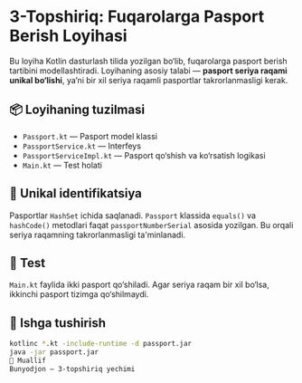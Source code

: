 # 3-Topshiriq: Fuqarolarga Pasport Berish Loyihasi

Bu loyiha Kotlin dasturlash tilida yozilgan bo‘lib, fuqarolarga pasport berish tartibini modellashtiradi. Loyihaning asosiy talabi — **pasport seriya raqami unikal bo‘lishi**, ya’ni bir xil seriya raqamli pasportlar takrorlanmasligi kerak.

## 📦 Loyihaning tuzilmasi

- `Passport.kt` — Pasport model klassi
- `PassportService.kt` — Interfeys
- `PassportServiceImpl.kt` — Pasport qo‘shish va ko‘rsatish logikasi
- `Main.kt` — Test holati

## 🔐 Unikal identifikatsiya

Pasportlar `HashSet` ichida saqlanadi. `Passport` klassida `equals()` va `hashCode()` metodlari faqat `passportNumberSerial` asosida yozilgan. Bu orqali seriya raqamning takrorlanmasligi ta'minlanadi.

## 🧪 Test

`Main.kt` faylida ikki pasport qo‘shiladi. Agar seriya raqam bir xil bo‘lsa, ikkinchi pasport tizimga qo‘shilmaydi.

## 🚀 Ishga tushirish

```bash
kotlinc *.kt -include-runtime -d passport.jar
java -jar passport.jar
📌 Muallif
Bunyodjon — 3-topshiriq yechimi